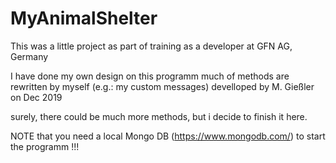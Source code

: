 # MyAnimalShelter

This was a little project as part of training as a developer at GFN AG, Germany

I have done my own design on this programm
much of methods are rewritten by myself (e.g.: my custom messages)
develloped by M. Gießler on Dec 2019

surely, there could be much more methods, but i decide to finish it here.

NOTE that you need a local Mongo DB (https://www.mongodb.com/) to start the programm !!!
